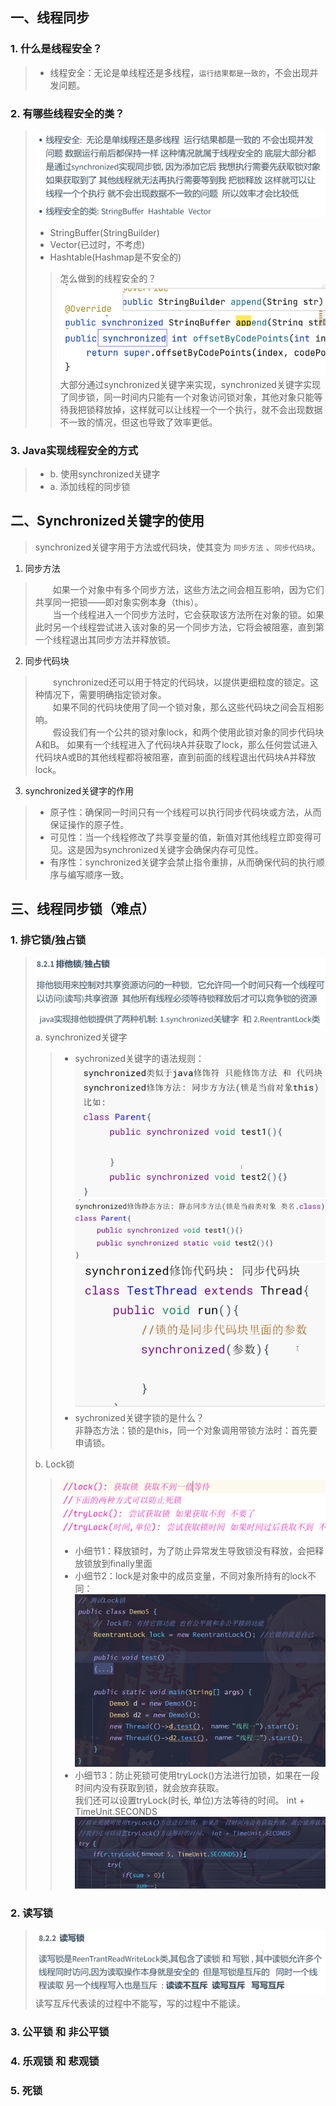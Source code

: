 ## 一、线程同步
### 1. 什么是线程安全？
> * 线程安全：无论是单线程还是多线程，`运行结果都是一致的`，不会出现并发问题。

### 2. 有哪些线程安全的类？
>  ![img_19.png](img_19.png)
> * StringBuffer(StringBuilder)
> * Vector(已过时，不考虑)
> * Hashtable(Hashmap是不安全的)
> > 怎么做到的线程安全的？
> > ![img_14.png](img_14.png)
> > ![img_5.png](img_5.png)
> > 大部分通过synchronized关键字来实现，synchronized关键字实现了同步锁，同一时间内只能有一个对象访问锁对象，其他对象只能等待我把锁释放掉，这样就可以让线程一个一个执行，就不会出现数据不一致的情况，但这也导致了效率更低。


### 3. Java实现线程安全的方式
> * b. 使用synchronized关键字
> * a. 添加线程的同步锁

## 二、Synchronized关键字的使用
> synchronized关键字用于方法或代码块，使其变为 `同步方法` 、`同步代码块`。
1. 同步方法
> &emsp;&emsp;如果一个对象中有多个同步方法，这些方法之间会相互影响，因为它们共享同一把锁——即对象实例本身（this）。<br>
> &emsp;&emsp;当一个线程进入一个同步方法时，它会获取该方法所在对象的锁。如果此时另一个线程尝试进入该对象的另一个同步方法，它将会被阻塞，直到第一个线程退出其同步方法并释放锁。
2. 同步代码块
> &emsp;&emsp;synchronized还可以用于特定的代码块，以提供更细粒度的锁定。这种情况下，需要明确指定锁对象。<br>
> &emsp;&emsp;如果不同的代码块使用了同一个锁对象，那么这些代码块之间会互相影响。<br>
> &emsp;&emsp;假设我们有一个公共的锁对象lock，和两个使用此锁对象的同步代码块A和B。
如果有一个线程进入了代码块A并获取了lock，那么任何尝试进入代码块A或B的其他线程都将被阻塞，直到前面的线程退出代码块A并释放lock。
3. synchronized关键字的作用
> * 原子性：确保同一时间只有一个线程可以执行同步代码块或方法，从而保证操作的原子性。
> * 可见性：当一个线程修改了共享变量的值，新值对其他线程立即变得可见。这是因为synchronized关键字会确保内存可见性。
> * 有序性：synchronized关键字会禁止指令重排，从而确保代码的执行顺序与编写顺序一致。

## 三、线程同步锁（难点）
### 1. 排它锁/独占锁
> ![img_20.png](img_20.png)
> ![img_21.png](img_21.png)
> a. synchronized关键字
> > * sychronized关键字的语法规则：
> > ![img_22.png](img_22.png)
> > ![img_23.png](img_23.png)
> > ![img_24.png](img_24.png)
> > * sychronized关键字锁的是什么？<br>
> > 非静态方法：锁的是this，同一个对象调用带锁方法时：首先要申请锁。
> 
> b. Lock锁
> > ![img_27.png](img_27.png)
> > * 小细节1：释放锁时，为了防止异常发生导致锁没有释放，会把释放锁放到finally里面
> > * 小细节2：lock是对象中的成员变量，不同对象所持有的lock不同：
> > ![img_25.png](img_25.png)
> > * 小细节3：防止死锁可使用tryLock()方法进行加锁，如果在一段时间内没有获取到锁，就会放弃获取。
> > <br>我们还可以设置tryLock(时长, 单位)方法等待的时间。 int + TimeUnit.SECONDS
> > ![img_26.png](img_26.png)
 
### 2. 读写锁
> ![img_28.png](img_28.png) 
> 读写互斥代表读的过程中不能写，写的过程中不能读。

### 3. 公平锁 和 非公平锁
### 4. 乐观锁 和 悲观锁
### 5. 死锁